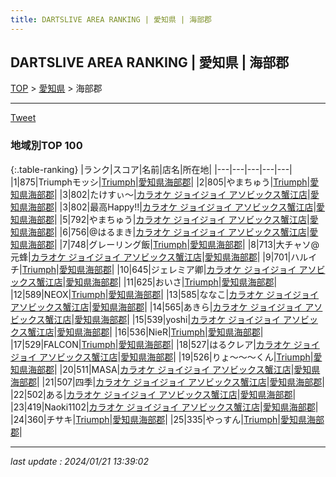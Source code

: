 ```yaml
---
title: DARTSLIVE AREA RANKING | 愛知県 | 海部郡
---
```

## DARTSLIVE AREA RANKING | 愛知県 | 海部郡

[TOP](/darts/rank/) > [愛知県](/darts/rank/愛知県/) > 海部郡

___

<a href="https://twitter.com/share?ref_src=twsrc%5Etfw" data-text="DARTSLIVE AREA RANKING | 愛知県海部郡" class="twitter-share-button" data-via="DARTSLIVE" data-hashtags="DARTSLIVE" data-related="DARTSLIVE" data-show-count="false">Tweet</a>

### 地域別TOP 100

{:.table-ranking}
|ランク|スコア|名前|店名|所在地|
|---|---|---|---|---|
|1|875|Triumphモッシ|<a href="https://search.dartslive.com/jp/shop/744296d8ec82bb000d9b047a20a7ba1e">Triumph</a>|<a href="/darts/rank/愛知県/海部郡">愛知県海部郡</a>|
|2|805|やまちゅう|<a href="https://search.dartslive.com/jp/shop/744296d8ec82bb000d9b047a20a7ba1e">Triumph</a>|<a href="/darts/rank/愛知県/海部郡">愛知県海部郡</a>|
|3|802|たけすぃ〜|<a href="https://search.dartslive.com/jp/shop/42a156408628cd3025d56fb0e5c39bac">カラオケ ジョイジョイ アソビックス蟹江店</a>|<a href="/darts/rank/愛知県/海部郡">愛知県海部郡</a>|
|3|802|最高Happy!!|<a href="https://search.dartslive.com/jp/shop/42a156408628cd3025d56fb0e5c39bac">カラオケ ジョイジョイ アソビックス蟹江店</a>|<a href="/darts/rank/愛知県/海部郡">愛知県海部郡</a>|
|5|792|やまちゅう|<a href="https://search.dartslive.com/jp/shop/42a156408628cd3025d56fb0e5c39bac">カラオケ ジョイジョイ アソビックス蟹江店</a>|<a href="/darts/rank/愛知県/海部郡">愛知県海部郡</a>|
|6|756|@はるまき|<a href="https://search.dartslive.com/jp/shop/42a156408628cd3025d56fb0e5c39bac">カラオケ ジョイジョイ アソビックス蟹江店</a>|<a href="/darts/rank/愛知県/海部郡">愛知県海部郡</a>|
|7|748|グレーリング飯|<a href="https://search.dartslive.com/jp/shop/744296d8ec82bb000d9b047a20a7ba1e">Triumph</a>|<a href="/darts/rank/愛知県/海部郡">愛知県海部郡</a>|
|8|713|大チャソ@元蜂|<a href="https://search.dartslive.com/jp/shop/42a156408628cd3025d56fb0e5c39bac">カラオケ ジョイジョイ アソビックス蟹江店</a>|<a href="/darts/rank/愛知県/海部郡">愛知県海部郡</a>|
|9|701|ハルイチ|<a href="https://search.dartslive.com/jp/shop/744296d8ec82bb000d9b047a20a7ba1e">Triumph</a>|<a href="/darts/rank/愛知県/海部郡">愛知県海部郡</a>|
|10|645|ジェレミア卿|<a href="https://search.dartslive.com/jp/shop/42a156408628cd3025d56fb0e5c39bac">カラオケ ジョイジョイ アソビックス蟹江店</a>|<a href="/darts/rank/愛知県/海部郡">愛知県海部郡</a>|
|11|625|おいさ|<a href="https://search.dartslive.com/jp/shop/744296d8ec82bb000d9b047a20a7ba1e">Triumph</a>|<a href="/darts/rank/愛知県/海部郡">愛知県海部郡</a>|
|12|589|NEOX|<a href="https://search.dartslive.com/jp/shop/744296d8ec82bb000d9b047a20a7ba1e">Triumph</a>|<a href="/darts/rank/愛知県/海部郡">愛知県海部郡</a>|
|13|585|ななこ|<a href="https://search.dartslive.com/jp/shop/42a156408628cd3025d56fb0e5c39bac">カラオケ ジョイジョイ アソビックス蟹江店</a>|<a href="/darts/rank/愛知県/海部郡">愛知県海部郡</a>|
|14|565|あきら|<a href="https://search.dartslive.com/jp/shop/42a156408628cd3025d56fb0e5c39bac">カラオケ ジョイジョイ アソビックス蟹江店</a>|<a href="/darts/rank/愛知県/海部郡">愛知県海部郡</a>|
|15|539|yoshi|<a href="https://search.dartslive.com/jp/shop/42a156408628cd3025d56fb0e5c39bac">カラオケ ジョイジョイ アソビックス蟹江店</a>|<a href="/darts/rank/愛知県/海部郡">愛知県海部郡</a>|
|16|536|NieR|<a href="https://search.dartslive.com/jp/shop/744296d8ec82bb000d9b047a20a7ba1e">Triumph</a>|<a href="/darts/rank/愛知県/海部郡">愛知県海部郡</a>|
|17|529|FALCON|<a href="https://search.dartslive.com/jp/shop/744296d8ec82bb000d9b047a20a7ba1e">Triumph</a>|<a href="/darts/rank/愛知県/海部郡">愛知県海部郡</a>|
|18|527|はるクレア|<a href="https://search.dartslive.com/jp/shop/42a156408628cd3025d56fb0e5c39bac">カラオケ ジョイジョイ アソビックス蟹江店</a>|<a href="/darts/rank/愛知県/海部郡">愛知県海部郡</a>|
|19|526|りょ～～～くん|<a href="https://search.dartslive.com/jp/shop/744296d8ec82bb000d9b047a20a7ba1e">Triumph</a>|<a href="/darts/rank/愛知県/海部郡">愛知県海部郡</a>|
|20|511|MASA|<a href="https://search.dartslive.com/jp/shop/42a156408628cd3025d56fb0e5c39bac">カラオケ ジョイジョイ アソビックス蟹江店</a>|<a href="/darts/rank/愛知県/海部郡">愛知県海部郡</a>|
|21|507|四季|<a href="https://search.dartslive.com/jp/shop/42a156408628cd3025d56fb0e5c39bac">カラオケ ジョイジョイ アソビックス蟹江店</a>|<a href="/darts/rank/愛知県/海部郡">愛知県海部郡</a>|
|22|502|ある|<a href="https://search.dartslive.com/jp/shop/42a156408628cd3025d56fb0e5c39bac">カラオケ ジョイジョイ アソビックス蟹江店</a>|<a href="/darts/rank/愛知県/海部郡">愛知県海部郡</a>|
|23|419|Naoki1102|<a href="https://search.dartslive.com/jp/shop/42a156408628cd3025d56fb0e5c39bac">カラオケ ジョイジョイ アソビックス蟹江店</a>|<a href="/darts/rank/愛知県/海部郡">愛知県海部郡</a>|
|24|360|チサキ|<a href="https://search.dartslive.com/jp/shop/744296d8ec82bb000d9b047a20a7ba1e">Triumph</a>|<a href="/darts/rank/愛知県/海部郡">愛知県海部郡</a>|
|25|335|やっすん|<a href="https://search.dartslive.com/jp/shop/744296d8ec82bb000d9b047a20a7ba1e">Triumph</a>|<a href="/darts/rank/愛知県/海部郡">愛知県海部郡</a>|



___

_last update : 2024/01/21 13:39:02_


<script src="https://cdnjs.cloudflare.com/ajax/libs/jquery/3.6.1/jquery.min.js" integrity="sha512-aVKKRRi/Q/YV+4mjoKBsE4x3H+BkegoM/em46NNlCqNTmUYADjBbeNefNxYV7giUp0VxICtqdrbqU7iVaeZNXA==" crossorigin="anonymous" referrerpolicy="no-referrer"></script>
<script src="https://cdnjs.cloudflare.com/ajax/libs/jquery.tablesorter/2.31.3/js/jquery.tablesorter.min.js" integrity="sha512-qzgd5cYSZcosqpzpn7zF2ZId8f/8CHmFKZ8j7mU4OUXTNRd5g+ZHBPsgKEwoqxCtdQvExE5LprwwPAgoicguNg==" crossorigin="anonymous" referrerpolicy="no-referrer"></script>
<link rel="stylesheet" href="https://cdnjs.cloudflare.com/ajax/libs/jquery.tablesorter/2.31.3/css/theme.default.min.css" integrity="sha512-wghhOJkjQX0Lh3NSWvNKeZ0ZpNn+SPVXX1Qyc9OCaogADktxrBiBdKGDoqVUOyhStvMBmJQ8ZdMHiR3wuEq8+w==" crossorigin="anonymous" referrerpolicy="no-referrer" />
<script>
$(function() {
    $(".table-ranking").tablesorter({sortList:[[0, 0]]});
});
</script>

<script async src="https://platform.twitter.com/widgets.js" charset="utf-8"></script>